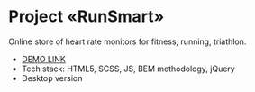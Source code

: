 ﻿# Project «RunSmart» 
 
 Online store of heart rate monitors for fitness, running, triathlon.

- [DEMO LINK](https://irynahaiduk.github.io/RunSmart/dist/index.html)
- Tech stack: HTML5, SCSS, JS, BEM methodology, jQuery
- Desktop version

